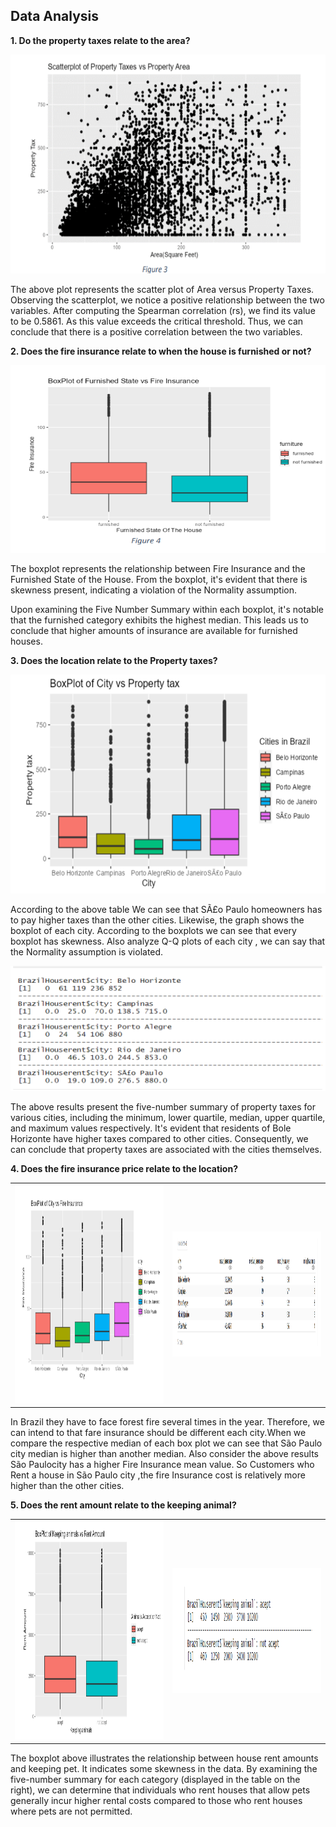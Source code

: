 ## Data Analysis
<b>1. Do the property taxes relate to the area?</b>

<p align="center">
  <img src="Images/assump2.png" width="750" height="350">
</p>
The above plot represents the scatter plot of Area versus Property Taxes. Observing the scatterplot, we notice a positive relationship between the two variables. After computing the Spearman correlation (rs), we find its value to be 0.5861. As this value exceeds the critical threshold. Thus, we can conclude that there is a positive correlation between the two variables.

<p> </p>
<p> </p>
<b>2. Does the fire insurance relate to when the house is furnished or not?</b>
<p> </p>
<p> </p>
<p align="center">
<img src="Images/furnished.png" width="700" height="300">
</p>
The boxplot represents the relationship between Fire Insurance and the Furnished State of the House. From the boxplot, it's evident that there is skewness present, indicating a violation of the Normality assumption.
<p> </p>
Upon examining the Five Number Summary within each boxplot, it's notable that the furnished category exhibits the highest median. This leads us to conclude that higher amounts of insurance are available for furnished houses.

<p> </p>
<p> </p>
<b>3. Does the location relate to the Property taxes?</b>
<p> </p>
<p> </p>

<p align="center">
<img src="Images/city vs prp1.png" width="750" height="350">
</p>

According to the above table We can see that SÃ£o Paulo homeowners has to pay higher taxes than the other cities. Likewise, the graph shows the boxplot of each city. According to the boxplots we can see that every boxplot has skewness. Also analyze Q-Q plots of each city , we can say that the Normality assumption is violated. 
<p> </p>
<p> </p>
<p align="center">
<img src="Images/fivenum.png" width="700" height="200">
</p>

<p> </p>
<p> </p>
The above results present the five-number summary of property taxes for various cities, including the minimum, lower quartile, median, upper quartile, and maximum values respectively. It's evident that residents of Bole Horizonte have higher taxes compared to other cities. Consequently, we can conclude that property taxes are associated with the cities themselves.


<p> </p>
<p> </p>
<b>4. Does the fire insurance price relate to the location?</b>
<p> </p>
<p> </p>
<table>
<tr>
  <td><img src="Images/image.png" width="500" height="350"></td>
  <td><img src="Images/image2.png" width="500" height="200"></td>
</tr>
</table>
In Brazil they have to face forest fire several times in the year. Therefore, we can intend to that fare insurance should be different each city.When we compare the respective median of each box plot we can see that São Paulo city median is higher than another median. Also consider the above results São Paulocity has a higher Fire Insurance mean value. So Customers who Rent a house in São Paulo city ,the fire Insurance cost is relatively more higher than the other cities.

<p> </p>
<p> </p>
<b>5. Does the rent amount relate to the keeping animal?</b>
<p> </p>
<p> </p>
<table>
<tr>
  <td><img src="Images/k.png" width="500" height="350"></td>
  <td><img src="Images/v.png" width="500" height="200"></td>
</tr>
</table>

The boxplot above illustrates the relationship between house rent amounts and keeping pet. It indicates some skewness in the data. By examining the five-number summary for each category (displayed in the table on the right), we can determine that individuals who rent houses that allow pets generally incur higher rental costs compared to those who rent houses where pets are not permitted.

